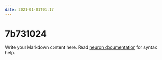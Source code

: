 ```yaml
---
date: 2021-01-01T01:17
---
```


# 7b731024

Write your Markdown content here. Read [neuron documentation](https://neuron.zettel.page/2011404.html) for syntax help.

